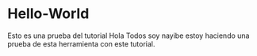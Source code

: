 # Hello-World
Esto es una prueba del tutorial
Hola Todos
soy nayibe estoy haciendo una prueba de esta herramienta con este tutorial.
